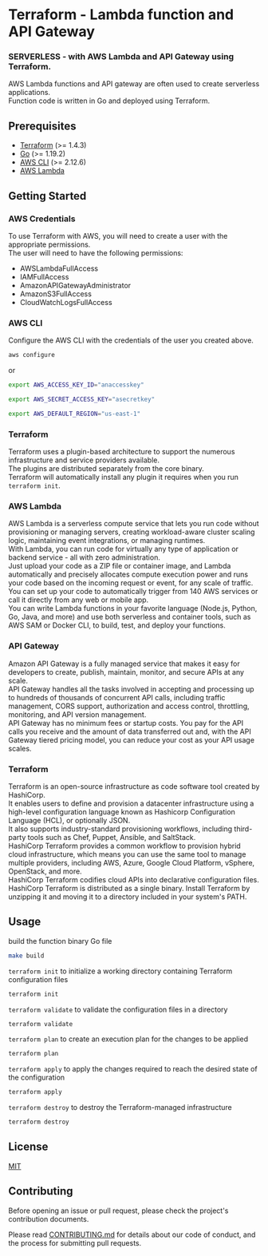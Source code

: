 # Terraform - Lambda function and API Gateway

### SERVERLESS - with AWS Lambda and API Gateway using Terraform.

AWS Lambda functions and API gateway are often used to create serverless applications.\
Function code is written in Go and deployed using Terraform.

## Prerequisites

- [Terraform](https://www.terraform.io/downloads.html) (>= 1.4.3)
- [Go](https://golang.org/doc/install) (>= 1.19.2)
- [AWS CLI](https://docs.aws.amazon.com/cli/latest/userguide/cli-chap-install.html) (>= 2.12.6)
- [AWS Lambda](https://docs.aws.amazon.com/lambda/latest/dg/welcome.html)

## Getting Started

### AWS Credentials

To use Terraform with AWS, you will need to create a user with the appropriate permissions.\
The user will need to have the following permissions:

- AWSLambdaFullAccess
- IAMFullAccess
- AmazonAPIGatewayAdministrator
- AmazonS3FullAccess
- CloudWatchLogsFullAccess

### AWS CLI

Configure the AWS CLI with the credentials of the user you created above.

```bash
aws configure
```

or

```bash
export AWS_ACCESS_KEY_ID="anaccesskey"

export AWS_SECRET_ACCESS_KEY="asecretkey"

export AWS_DEFAULT_REGION="us-east-1"
```

### Terraform

Terraform uses a plugin-based architecture to support the numerous infrastructure and service providers available.\
The plugins are distributed separately from the core binary.\
Terraform will automatically install any plugin it requires when you run `terraform init`.

### AWS Lambda

AWS Lambda is a serverless compute service that lets you run code without provisioning or managing servers, creating workload-aware cluster scaling logic, maintaining event integrations, or managing runtimes.\
With Lambda, you can run code for virtually any type of application or backend service - all with zero administration.\
Just upload your code as a ZIP file or container image, and Lambda automatically and precisely allocates compute execution power and runs your code based on the incoming request or event, for any scale of traffic.\
You can set up your code to automatically trigger from 140 AWS services or call it directly from any web or mobile app.\
You can write Lambda functions in your favorite language (Node.js, Python, Go, Java, and more) and use both serverless and container tools, such as AWS SAM or Docker CLI, to build, test, and deploy your functions.

### API Gateway

Amazon API Gateway is a fully managed service that makes it easy for developers to create, publish, maintain, monitor, and secure APIs at any scale.\
API Gateway handles all the tasks involved in accepting and processing up to hundreds of thousands of concurrent API calls, including traffic management, CORS support, authorization and access control, throttling, monitoring, and API version management.\
API Gateway has no minimum fees or startup costs. You pay for the API calls you receive and the amount of data transferred out and, with the API Gateway tiered pricing model, you can reduce your cost as your API usage scales.

### Terraform

Terraform is an open-source infrastructure as code software tool created by HashiCorp.\
It enables users to define and provision a datacenter infrastructure using a high-level configuration language known as Hashicorp Configuration Language (HCL), or optionally JSON.\
It also supports industry-standard provisioning workflows, including third-party tools such as Chef, Puppet, Ansible, and SaltStack.\
HashiCorp Terraform provides a common workflow to provision hybrid cloud infrastructure, which means you can use the same tool to manage multiple providers, including AWS, Azure, Google Cloud Platform, vSphere, OpenStack, and more.\
HashiCorp Terraform codifies cloud APIs into declarative configuration files.\
HashiCorp Terraform is distributed as a single binary. Install Terraform by unzipping it and moving it to a directory included in your system's PATH.


## Usage

build the function binary Go file
```bash
make build
```

`terraform init` to initialize a working directory containing Terraform configuration files
```bash
terraform init
```

`terraform validate` to validate the configuration files in a directory
```bash
terraform validate
```

`terraform plan` to create an execution plan for the changes to be applied
```bash
terraform plan
```

`terraform apply` to apply the changes required to reach the desired state of the configuration
```bash
terraform apply
```

`terraform destroy` to destroy the Terraform-managed infrastructure
```bash
terraform destroy
```

## License
[MIT](LICENSE)

## Contributing

Before opening an issue or pull request, please check the project's contribution documents.

Please read [CONTRIBUTING.md](CONTRIBUTING.md) for details about our code of conduct, and the process for submitting pull requests.